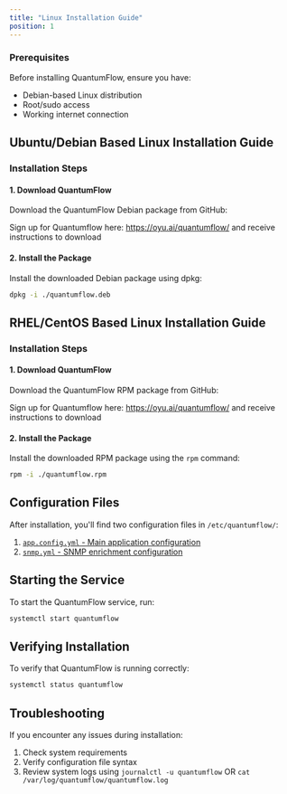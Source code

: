 ```yaml
---
title: "Linux Installation Guide"
position: 1
---
```


### Prerequisites
Before installing QuantumFlow, ensure you have:
- Debian-based Linux distribution
- Root/sudo access
- Working internet connection

## Ubuntu/Debian Based Linux Installation Guide
### Installation Steps

#### 1. Download QuantumFlow
Download the QuantumFlow Debian package from GitHub:

Sign up for Quantumflow here: https://oyu.ai/quantumflow/ and receive instructions to download
<!-- ```bash -->
<!-- dpkg -i ./quantumflow.deb -->
<!-- ``` -->

#### 2. Install the Package
Install the downloaded Debian package using dpkg:
```bash
dpkg -i ./quantumflow.deb
```

## RHEL/CentOS Based Linux Installation Guide

### Installation Steps

#### 1. Download QuantumFlow
Download the QuantumFlow RPM package from GitHub:

Sign up for Quantumflow here: https://oyu.ai/quantumflow/ and receive instructions to download
<!-- ```bash -->
<!-- dpkg -i ./quantumflow.deb -->
<!-- ``` -->

#### 2. Install the Package
Install the downloaded RPM package using the `rpm` command:

```bash
rpm -i ./quantumflow.rpm
```

## Configuration Files
After installation, you'll find two configuration files in `/etc/quantumflow/`:

1. [`app.config.yml` - Main application configuration](../quantumflow-configuration/general-qf-config)
2. [`snmp.yml` - SNMP enrichment configuration](../quantumflow-configuration/snmp-config)

## Starting the Service
To start the QuantumFlow service, run:
```bash
systemctl start quantumflow
```

## Verifying Installation
To verify that QuantumFlow is running correctly:
```bash
systemctl status quantumflow
```


## Troubleshooting
If you encounter any issues during installation:
1. Check system requirements
2. Verify configuration file syntax
3. Review system logs using `journalctl -u quantumflow` OR `cat /var/log/quantumflow/quantumflow.log`
